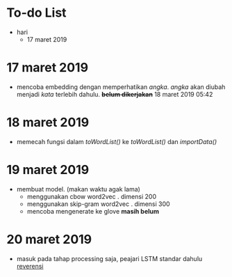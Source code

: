 # To-do List

* hari
	* 17 maret 2019

# 17 maret 2019
- mencoba embedding dengan memperhatikan *angka*. *angka* akan diubah menjadi *kata* terlebih dahulu. ~~**belum dikerjakan**~~ 18 maret 2019 05:42

# 18 maret 2019
- memecah fungsi dalam *toWordList()* ke *toWordList()* dan *importData()*

# 19 maret 2019
- membuat model.  (makan waktu agak lama)
	- menggunakan cbow word2vec . dimensi 200
	- menggunakan skip-gram word2vec . dimensi 300
	- mencoba mengenerate ke glove **masih belum**

# 20 maret 2019
- masuk pada tahap processing saja, peajari LSTM standar dahulu [reverensi](https://github.com/mankadronit/Automated-Essay--Scoring)


